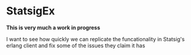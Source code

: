 # StatsigEx

**This is very much a work in progress**

I want to see how quickly we can replicate the funcationality in 
Statsig's erlang client and fix some of the issues they claim it has